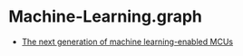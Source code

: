 # Machine-Learning.graph
- [The next generation of machine learning-enabled MCUs](https://youtu.be/AQTmeGONIlk)
